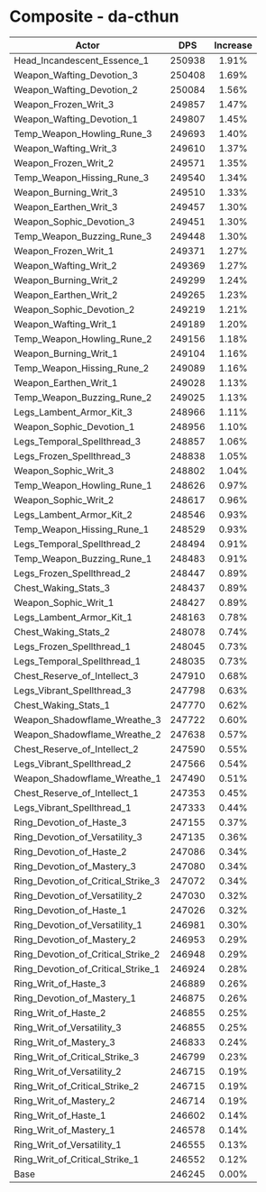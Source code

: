 # Composite - da-cthun
| Actor | DPS | Increase |
|---|:---:|:---:|
|Head_Incandescent_Essence_1|250938|1.91%|
|Weapon_Wafting_Devotion_3|250408|1.69%|
|Weapon_Wafting_Devotion_2|250084|1.56%|
|Weapon_Frozen_Writ_3|249857|1.47%|
|Weapon_Wafting_Devotion_1|249807|1.45%|
|Temp_Weapon_Howling_Rune_3|249693|1.40%|
|Weapon_Wafting_Writ_3|249610|1.37%|
|Weapon_Frozen_Writ_2|249571|1.35%|
|Temp_Weapon_Hissing_Rune_3|249540|1.34%|
|Weapon_Burning_Writ_3|249510|1.33%|
|Weapon_Earthen_Writ_3|249457|1.30%|
|Weapon_Sophic_Devotion_3|249451|1.30%|
|Temp_Weapon_Buzzing_Rune_3|249448|1.30%|
|Weapon_Frozen_Writ_1|249371|1.27%|
|Weapon_Wafting_Writ_2|249369|1.27%|
|Weapon_Burning_Writ_2|249299|1.24%|
|Weapon_Earthen_Writ_2|249265|1.23%|
|Weapon_Sophic_Devotion_2|249219|1.21%|
|Weapon_Wafting_Writ_1|249189|1.20%|
|Temp_Weapon_Howling_Rune_2|249156|1.18%|
|Weapon_Burning_Writ_1|249104|1.16%|
|Temp_Weapon_Hissing_Rune_2|249089|1.16%|
|Weapon_Earthen_Writ_1|249028|1.13%|
|Temp_Weapon_Buzzing_Rune_2|249025|1.13%|
|Legs_Lambent_Armor_Kit_3|248966|1.11%|
|Weapon_Sophic_Devotion_1|248956|1.10%|
|Legs_Temporal_Spellthread_3|248857|1.06%|
|Legs_Frozen_Spellthread_3|248838|1.05%|
|Weapon_Sophic_Writ_3|248802|1.04%|
|Temp_Weapon_Howling_Rune_1|248626|0.97%|
|Weapon_Sophic_Writ_2|248617|0.96%|
|Legs_Lambent_Armor_Kit_2|248546|0.93%|
|Temp_Weapon_Hissing_Rune_1|248529|0.93%|
|Legs_Temporal_Spellthread_2|248494|0.91%|
|Temp_Weapon_Buzzing_Rune_1|248483|0.91%|
|Legs_Frozen_Spellthread_2|248447|0.89%|
|Chest_Waking_Stats_3|248437|0.89%|
|Weapon_Sophic_Writ_1|248427|0.89%|
|Legs_Lambent_Armor_Kit_1|248163|0.78%|
|Chest_Waking_Stats_2|248078|0.74%|
|Legs_Frozen_Spellthread_1|248045|0.73%|
|Legs_Temporal_Spellthread_1|248035|0.73%|
|Chest_Reserve_of_Intellect_3|247910|0.68%|
|Legs_Vibrant_Spellthread_3|247798|0.63%|
|Chest_Waking_Stats_1|247770|0.62%|
|Weapon_Shadowflame_Wreathe_3|247722|0.60%|
|Weapon_Shadowflame_Wreathe_2|247638|0.57%|
|Chest_Reserve_of_Intellect_2|247590|0.55%|
|Legs_Vibrant_Spellthread_2|247566|0.54%|
|Weapon_Shadowflame_Wreathe_1|247490|0.51%|
|Chest_Reserve_of_Intellect_1|247353|0.45%|
|Legs_Vibrant_Spellthread_1|247333|0.44%|
|Ring_Devotion_of_Haste_3|247155|0.37%|
|Ring_Devotion_of_Versatility_3|247135|0.36%|
|Ring_Devotion_of_Haste_2|247086|0.34%|
|Ring_Devotion_of_Mastery_3|247080|0.34%|
|Ring_Devotion_of_Critical_Strike_3|247072|0.34%|
|Ring_Devotion_of_Versatility_2|247030|0.32%|
|Ring_Devotion_of_Haste_1|247026|0.32%|
|Ring_Devotion_of_Versatility_1|246981|0.30%|
|Ring_Devotion_of_Mastery_2|246953|0.29%|
|Ring_Devotion_of_Critical_Strike_2|246948|0.29%|
|Ring_Devotion_of_Critical_Strike_1|246924|0.28%|
|Ring_Writ_of_Haste_3|246889|0.26%|
|Ring_Devotion_of_Mastery_1|246875|0.26%|
|Ring_Writ_of_Haste_2|246855|0.25%|
|Ring_Writ_of_Versatility_3|246855|0.25%|
|Ring_Writ_of_Mastery_3|246833|0.24%|
|Ring_Writ_of_Critical_Strike_3|246799|0.23%|
|Ring_Writ_of_Versatility_2|246715|0.19%|
|Ring_Writ_of_Critical_Strike_2|246715|0.19%|
|Ring_Writ_of_Mastery_2|246714|0.19%|
|Ring_Writ_of_Haste_1|246602|0.14%|
|Ring_Writ_of_Mastery_1|246578|0.14%|
|Ring_Writ_of_Versatility_1|246555|0.13%|
|Ring_Writ_of_Critical_Strike_1|246552|0.12%|
|Base|246245|0.00%|
